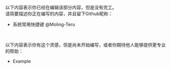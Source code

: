 以下内容表示你已经在编辑该部分内容，但是没有完工。<br>
请简要描述你正在编写的内容，并且留下Github昵称：
- 系统常用快捷键 @Moling-Teru

<br>

以下内容表示你有这个灵感，但是尚未开始编写，或者你期待他人能够提供更专业的帮助：
- Example